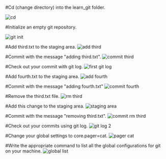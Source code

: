 #Cd (change directory) into the learn_git folder.

![cd](https://github.com/oumaa0/git-checkpoint/assets/153615550/1cbe90c4-e629-4271-97f1-e9edfcd1a8ae)

#Initialize an empty git repository.

![git init](https://github.com/oumaa0/git-checkpoint/assets/153615550/f4517516-57d3-4b5b-bdac-49d9b5b7dcdd)

#Add third.txt to the staging area.
![add third](https://github.com/oumaa0/git-checkpoint/assets/153615550/98a0137f-2464-4451-93af-4088d01035fa)

#Commit with the message "adding third.txt".
![commit third](https://github.com/oumaa0/git-checkpoint/assets/153615550/b06326f4-e8d7-48c7-b6da-fd860bf73794)

#Check out your commit with git log.
![first git log](https://github.com/oumaa0/git-checkpoint/assets/153615550/dd74fd35-faab-4b87-bebe-c5a22c0b47cd)

#Add fourth.txt to the staging area.
![add fourth](https://github.com/oumaa0/git-checkpoint/assets/153615550/e52d10e3-7769-4227-b999-7302b9ef383e)

#Commit with the message "adding fourth.txt"
![commit fourth](https://github.com/oumaa0/git-checkpoint/assets/153615550/2e44a33a-e949-4037-9061-4fc793e969b3)

#Remove the third.txt file.
![rm third](https://github.com/oumaa0/git-checkpoint/assets/153615550/00b5cbe1-dbeb-4ece-a790-36cc06bf0ad2)

#Add this change to the staging area.
![staging area](https://github.com/oumaa0/git-checkpoint/assets/153615550/3a209017-53ff-440f-8e75-05fa50128ae9)

#Commit with the message "removing third.txt".
![commit rm third](https://github.com/oumaa0/git-checkpoint/assets/153615550/01de17dd-c49c-4e4a-bea3-d616c5daf5ea)

#Check out your commits using git log.
![git log 2](https://github.com/oumaa0/git-checkpoint/assets/153615550/6277fe6d-2d6a-4b5a-804e-f8427c1c25e0)

#Change your global settings to core.pager=cat.
![pager cat](https://github.com/oumaa0/git-checkpoint/assets/153615550/c37ebb30-92a9-4341-a3e6-7d2820c267c9)

#Write the appropriate command to list all the global configurations for git on your machine.
![global list](https://github.com/oumaa0/git-checkpoint/assets/153615550/b859c563-3157-4c82-b1f0-61fd640862fd)

